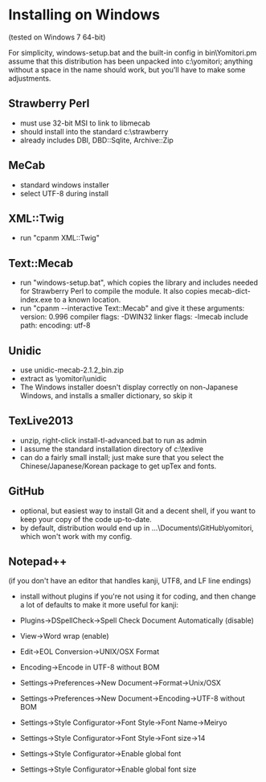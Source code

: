 Installing on Windows
=====================

(tested on Windows 7 64-bit)

For simplicity, windows-setup.bat and the built-in config in
bin\Yomitori.pm assume that this distribution has been unpacked
into c:\yomitori; anything without a space in the name should
work, but you'll have to make some adjustments.

Strawberry Perl
---------------
* must use 32-bit MSI to link to libmecab
* should install into the standard c:\strawberry
* already includes DBI, DBD::Sqlite, Archive::Zip

MeCab
-----
* standard windows installer
* select UTF-8 during install

XML::Twig
---------
* run "cpanm XML::Twig"

Text::Mecab
-----------
* run "windows-setup.bat", which copies the library and includes
  needed for Strawberry Perl to compile the module. It also copies
  mecab-dict-index.exe to a known location.
* run "cpanm --interactive Text::Mecab" and give it these arguments:
	version: 0.996
	compiler flags: -DWIN32
	linker flags: -lmecab
	include path: 
	encoding: utf-8

Unidic
------
* use unidic-mecab-2.1.2_bin.zip
* extract as \yomitori\unidic
* The Windows installer doesn't display correctly on 
  non-Japanese Windows, and installs a smaller dictionary,
  so skip it

TexLive2013
-----------
* unzip, right-click install-tl-advanced.bat to run as admin
* I assume the standard installation directory of c:\texlive
* can do a fairly small install; just make sure that you select
  the Chinese/Japanese/Korean package to get upTex and fonts.

GitHub
------
* optional, but easiest way to install Git and a decent shell, if
  you want to keep your copy of the code up-to-date.
* by default, distribution would end up in ...\Documents\GitHub\yomitori,
  which won't work with my config.

Notepad++
---------
(if you don't have an editor that handles kanji, UTF8, and LF line endings)

* install without plugins if you're not using it for coding, and then
  change a lot of defaults to make it more useful for kanji:

* Plugins->DSpellCheck->Spell Check Document Automatically (disable)
* View->Word wrap (enable)
* Edit->EOL Conversion->UNIX/OSX Format
* Encoding->Encode in UTF-8 without BOM
* Settings->Preferences->New Document->Format->Unix/OSX
* Settings->Preferences->New Document->Encoding->UTF-8 without BOM
* Settings->Style Configurator->Font Style->Font Name->Meiryo
* Settings->Style Configurator->Font Style->Font size->14
* Settings->Style Configurator->Enable global font
* Settings->Style Configurator->Enable global font size
